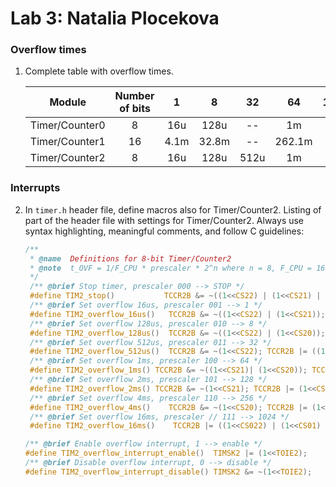# Lab 3: Natalia Plocekova

### Overflow times

1. Complete table with overflow times.

   | **Module** | **Number of bits** | **1** | **8** | **32** | **64** | **128** | **256** | **1024** |
   | :-: | :-: | :-: | :-: | :-: | :-: | :-: | :-: | :-: |
   | Timer/Counter0 | 8  | 16u | 128u | -- | 1m | -- | 4.1m | 16.4m |
   | Timer/Counter1 | 16 | 4.1m | 32.8m | -- | 262.1m | -- | 1.49 | 4.194 |
   | Timer/Counter2 | 8  |  16u | 128u | 512u | 1m | 2m | 4.1m | 16.4m |

### Interrupts

2. In `timer.h` header file, define macros also for Timer/Counter2. Listing of part of the header file with settings for Timer/Counter2. Always use syntax highlighting, meaningful comments, and follow C guidelines:

   ```c
   /**
    * @name  Definitions for 8-bit Timer/Counter2
    * @note  t_OVF = 1/F_CPU * prescaler * 2^n where n = 8, F_CPU = 16 MHz
    */
    /** @brief Stop timer, prescaler 000 --> STOP */
    #define TIM2_stop()           TCCR2B &= ~((1<<CS22) | (1<<CS21) | (1<<CS20));
    /** @brief Set overflow 16us, prescaler 001 --> 1 */
    #define TIM2_overflow_16us()   TCCR2B &= ~((1<<CS22) | (1<<CS21)); TCCR2B |= (1<<CS20);
    /** @brief Set overflow 128us, prescaler 010 --> 8 */
    #define TIM2_overflow_128us()  TCCR2B &= ~((1<<CS22) | (1<<CS20)); TCCR2B |= (1<<CS21);
    /** @brief Set overflow 512us, prescaler 011 --> 32 */
    #define TIM2_overflow_512us()  TCCR2B &= ~(1<<CS22); TCCR2B |= ((1<<CS21) | (1<<CS20));
    /** @brief Set overflow 1ms, prescaler 100 --> 64 */
    #define TIM2_overflow_1ms() TCCR2B &= ~((1<<CS21)| (1<<CS20)); TCCR2B |= (1<<CS22);
    /** @brief Set overflow 2ms, prescaler 101 --> 128 */
    #define TIM2_overflow_2ms() TCCR2B &= ~(1<<CS21); TCCR2B |= (1<<CS22) | (1<<CS20);
    /** @brief Set overflow 4ms, prescaler 110 --> 256 */
    #define TIM2_overflow_4ms()    TCCR2B &= ~(1<<CS20); TCCR2B |= (1<<CS22) | (1<<CS21);
    /** @brief Set overflow 16ms, prescaler // 111 --> 1024 */
    #define TIM2_overflow_16ms()    TCCR2B |= ((1<<CS022) | (1<<CS01) | (1<<CS00));

   /** @brief Enable overflow interrupt, 1 --> enable */
   #define TIM2_overflow_interrupt_enable()  TIMSK2 |= (1<<TOIE2);
   /** @brief Disable overflow interrupt, 0 --> disable */
   #define TIM2_overflow_interrupt_disable() TIMSK2 &= ~(1<<TOIE2);
   ```
